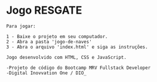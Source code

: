 # Jogo RESGATE

    Para jogar: 
    
    1 - Baixe o projeto em seu computador.
    2 - Abra a pasta 'jogo-de-naves'
    3 - Abra o arquivo 'index.html' e siga as instruções.

    Jogo desenvolvido com HTML, CSS e JavaScript.

    -Projeto de código do Bootcamp MRV Fullstack Developer
    -Digital Inovvation One / DIO_
